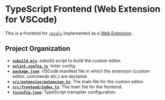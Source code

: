 # TypeScript Frontend (Web Extension for VSCode)

This is a frontend for [`recalc`](../README.md) implemented as a
[Web Extension](https://code.visualstudio.com/api/extension-guides/webview).

## Project Organization

- **[`esbuild.mjs`](./esbuild.mjs)**: esbuild script to build the custom editor.
- **[`eslint.config.js`](./eslint.config.js)**: linter config.
- **[`package.json`](./package.json)**: VSCode manifest file in which the extension (custom editor, commands etc.) are declared.
- **[`src/extension/extension.ts`](./src/extension/extension.ts)**: The main file for the custom editor.
- **[`src/frontend/index.ts`](./src/frontend/index.ts)**: The main file for the frontend.
- **[`tsconfig.json`](./tsconfig.json)**: TypeScript transpiler configuration.
